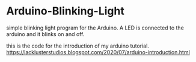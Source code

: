 # Arduino-Blinking-Light
simple blinking light program for the Arduino.
A LED is connected to the arduino and it blinks on and off.

this is the code for the introduction of my arduino tutorial. 
https://lacklusterstudios.blogspot.com/2020/07/arduino-introduction.html
